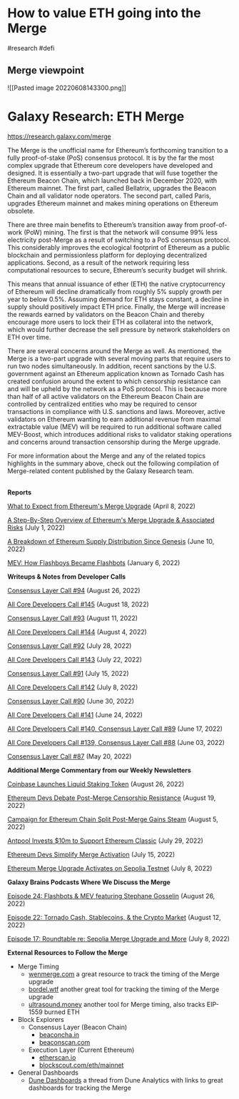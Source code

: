 # How to value ETH going into the Merge
#research #defi 

## Merge viewpoint
![[Pasted image 20220608143300.png]]

# Galaxy Research: ETH Merge
https://research.galaxy.com/merge

The Merge is the unofficial name for Ethereum’s forthcoming transition to a fully proof-of-stake (PoS) consensus protocol. It is by the far the most complex upgrade that Ethereum core developers have developed and designed. It is essentially a two-part upgrade that will fuse together the Ethereum Beacon Chain, which launched back in December 2020, with Ethereum mainnet. The first part, called Bellatrix, upgrades the Beacon Chain and all validator node operators. The second part, called Paris, upgrades Ethereum mainnet and makes mining operations on Ethereum obsolete.

There are three main benefits to Ethereum’s transition away from proof-of-work (PoW) mining. The first is that the network will consume 99% less electricity post-Merge as a result of switching to a PoS consensus protocol. This considerably improves the ecological footprint of Ethereum as a public blockchain and permissionless platform for deploying decentralized applications. Second, as a result of the network requiring less computational resources to secure, Ethereum’s security budget will shrink. 

This means that annual issuance of ether (ETH) the native cryptocurrency of Ethereum will decline dramatically from roughly 5% supply growth per year to below 0.5%. Assuming demand for ETH stays constant, a decline in supply should positively impact ETH price. Finally, the Merge will increase the rewards earned by validators on the Beacon Chain and thereby encourage more users to lock their ETH as collateral into the network, which would further decrease the sell pressure by network stakeholders on ETH over time.

There are several concerns around the Merge as well. As mentioned, the Merge is a two-part upgrade with several moving parts that require users to run two nodes simultaneously. In addition, recent sanctions by the U.S. government against an Ethereum application known as Tornado Cash has created confusion around the extent to which censorship resistance can and will be upheld by the network as a PoS protocol. This is because more than half of all active validators on the Ethereum Beacon Chain are controlled by centralized entities who may be required to censor transactions in compliance with U.S. sanctions and laws. Moreover, active validators on Ethereum wanting to earn additional revenue from maximal extractable value (MEV) will be required to run additional software called MEV-Boost, which introduces additional risks to validator staking operations and concerns around transaction censorship during the Merge upgrade.   

For more information about the Merge and any of the related topics highlights in the summary above, check out the following compilation of Merge-related content published by the Galaxy Research team.  
 

**Reports**

[What to Expect from Ethereum's Merge Upgrade](https://www.galaxy.com/research/insights/what-to-expect-ethereum-merge-upgrade/) (April 8, 2022)

[A Step-By-Step Overview of Ethereum's Merge Upgrade & Associated Risks](https://www.galaxy.com/research/insights/overview-ethereums-merge-upgrade-associated-risks/) (July 1, 2022)

[A Breakdown of Ethereum Supply Distribution Since Genesis](https://www.galaxy.com/research/insights/breakdown-of-ethereum-supply-distribution-since-genesis/) (June 10, 2022)

[MEV: How Flashboys Became Flashbots](https://www.galaxy.com/research/whitepapers/mev-how-flashboys-became-flashbots/) (January 6, 2022)

**Writeups & Notes from Developer Calls**

[Consensus Layer Call #94](https://www.galaxy.com/research/insights/ethereum-consensus-layer-call-94/) (August 26, 2022)

[All Core Developers Call #145](https://www.galaxy.com/research/insights/ethereum-all-core-developers-call-145/) (August 18, 2022)

[Consensus Layer Call #93](https://www.galaxy.com/research/insights/ethereum-consensus-layer-call-93/) (August 11, 2022)

[All Core Developers Call #144](https://docsend.com/view/2asfhwi2z5ierk4k) (August 4, 2022)

[Consensus Layer Call #92](https://www.galaxy.com/research/insights/ethereum-consensus-layer-call-92/) (July 28, 2022)

[All Core Developers Call #143](https://www.galaxy.com/research/insights/ethereum-all-core-developers-call-143-writeup/) (July 22, 2022)

[Consensus Layer Call #91](https://twitter.com/i/notes/1546872394467495938) (July 15, 2022)

[All Core Developers Call #142](https://twitter.com/christine_dkim/status/1545497249857146881) (July 8, 2022)

[Consensus Layer Call #90](https://twitter.com/christine_dkim/status/1542961296022196224) (June 30, 2022)

[All Core Developers Call #141](https://twitter.com/christine_dkim/status/1540382924440121344) (June 24, 2022)

[All Core Developers Call #140, Consensus Layer Call #89](https://www.galaxy.com/research/insights/ethereum-all-core-developers-call-140-consensus-layer-call-89-writeup/) (June 17, 2022)

[All Core Developers Call #139, Consensus Layer Call #88](https://www.galaxy.com/research/insights/ethereum-developer-merge-testing/) (June 03, 2022)

[Consensus Layer Call #87](https://www.galaxy.com/research/insights/ethereum-consensus-layer-call-87/) (May 20, 2022)

**Additional Merge Commentary from our Weekly Newsletters**

[Coinbase Launches Liquid Staking Token](https://research.galaxy.com/webmail/994012/3536062/66849079a29aac1695bac1304af65e6b77545c2aea6fc4116cc524c7cc1182d3) (August 26, 2022)

[Ethereum Devs Debate Post-Merge Censorship Resistance](https://research.galaxy.com/webmail/994012/2539183/72576a0c2c898f99e08a0b4dedfc2988e86aa7f2d10a45d6a505b3bc2f1f9768) (August 19, 2022)

[Campaign for Ethereum Chain Split Post-Merge Gains Steam](https://myemail.constantcontact.com/Weekly-Research-Brief.html?soid=1136461704723&aid=cjP0lh4jc_o) (August 5, 2022)

[Antpool Invests $10m to Support Ethereum Classic](https://myemail.constantcontact.com/Weekly-Research-Brief.html?soid=1136461704723&aid=a7O7LzBLXgk) (July 29, 2022)

[Ethereum Devs Simplify Merge Activation](https://myemail.constantcontact.com/Weekly-Research-Brief.html?soid=1136461704723&aid=4ZKROa3LQ7o) (July 15, 2022)

[Ethereum Merge Upgrade Activates on Sepolia Testnet](https://myemail.constantcontact.com/Weekly-Research-Brief.html?soid=1136461704723&aid=pA9H6H--368) (July 8, 2022)

**Galaxy Brains Podcasts Where We Discuss the Merge**

[Episode 24: Flashbots & MEV featuring Stephane Gosselin](https://www.galaxy.com/research/podcasts/galaxy-brains/ep-24-flashbots-and-mev-featuring-stephane-gosselin/) (August 26, 2022)

[Episode 22: Tornado Cash, Stablecoins, & the Crypto Market](https://www.galaxy.com/research/podcasts/galaxy-brains/ep-22-tornado-cash-stablecoins-and-the-crypto-market/) (August 12, 2022)

[Episode 17: Roundtable re: Sepolia Merge Upgrade and More](https://www.galaxy.com/research/podcasts/galaxy-brains/ep-17-round-table-sepolia-merge-upgrade-antminer-s19-540m-social-engineering-attack-and-more/) (July 8, 2022)

**External Resources to Follow the Merge**

-   Merge Timing
    -   [wenmerge.com](http://wenmerge.com/) a great resource to track the timing of the Merge upgrade
    -   [bordel.wtf](http://bordel.wtf/) another great tool for tracking the timing of the Merge upgrade
    -   [ultrasound.money](http://ultrasound.money/) another tool for Merge timing, also tracks EIP-1559 burned ETH
-   Block Explorers
    -   Consensus Layer (Beacon Chain)
        -   [beaconcha.in](http://beaconcha.in/)
        -   [beaconscan.com](http://beaconscan.com/)
    -   Execution Layer (Current Ethereum)
        -   [etherscan.io](http://etherscan.io/)
        -   [blockscout.com/eth/mainnet](http://blockscout.com/eth/mainnet)
-   General Dashboards
    -   [Dune Dashboards](https://twitter.com/DuneAnalytics/status/1562021273575751680) a thread from Dune Analytics with links to great dashboards for tracking the Merge